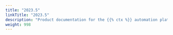 ```yaml
---
title: "2023.5"
linkTitle: "2023.5"
description: "Product documentation for the {{% ctx %}} automation platform, including guides, tutorials and reference documentation."
weight: 998
---
```

